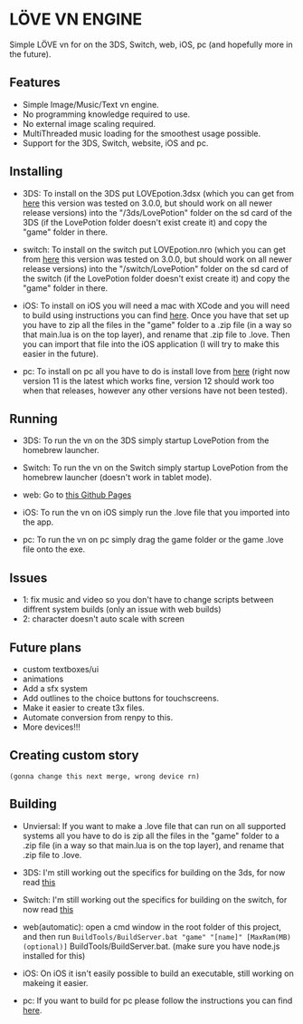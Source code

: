 # LÖVE VN ENGINE

 Simple LÖVE vn for on the 3DS, Switch, web, iOS, pc (and hopefully more in the future).

## Features

- Simple Image/Music/Text vn engine.
- No programming knowledge required to use.
- No external image scaling required.
- MultiThreaded music loading for the smoothest usage possible.
- Support for the 3DS, Switch, website, iOS and pc.

## Installing

- 3DS: To install on the 3DS put LOVEpotion.3dsx (which you can get from [here](https://github.com/lovebrew/lovepotion/releases) this version was tested on 3.0.0, but should work on all newer release versions) into the "/3ds/LovePotion" folder on the sd card of the 3DS (if the LovePotion folder doesn't exist create it) and copy the "game" folder in there.

- switch: To install on the switch put LOVEpotion.nro (which you can get from [here](https://github.com/lovebrew/lovepotion/releases) this version was tested on 3.0.0, but should work on all newer release versions) into the "/switch/LovePotion" folder on the sd card of the switch (if the LovePotion folder doesn't exist create it) and copy the "game" folder in there.

- iOS: To install on iOS you will need a mac with XCode and you will need to build using instructions you can find [here](https://github.com/love2d/love#iOS). Once you have that set up you have to zip all the files in the "game" folder to a .zip file (in a way so that main.lua is on the top layer), and rename that .zip file to .love. Then you can import that file into the iOS application (I will try to make this easier in the future).

- pc: To install on pc all you have to do is install love from [here](https://github.com/love2d/love/releases) (right now version 11 is the latest which works fine, version 12 should work too when that releases, however any other versions have not been tested).

## Running

- 3DS: To run the vn on the 3DS simply startup LovePotion from the homebrew launcher.

- Switch: To run the vn on the Switch simply startup LovePotion from the homebrew launcher (doesn't work in tablet mode).

- web: Go to [this Github Pages](https://wewewer123.github.io/LOVE-VN-ENGINE/)

- iOS: To run the vn on iOS simply run the .love file that you imported into the app.

- pc: To run the vn on pc simply drag the game folder or the game .love file onto the exe.

## Issues

- 1: fix music and video so you don't have to change scripts between diffrent system builds (only an issue with web builds)
- 2: character doesn't auto scale with screen

## Future plans

- custom textboxes/ui
- animations
- Add a sfx system
- Add outlines to the choice buttons for touchscreens.
- Make it easier to create t3x files.
- Automate conversion from renpy to this.
- More devices!!!

## Creating custom story

`(gonna change this next merge, wrong device rn)`

## Building

- Unviersal: If you want to make a .love file that can run on all supported systems all you have to do is zip all the files in the "game" folder to a .zip file (in a way so that main.lua is on the top layer), and rename that .zip file to .love.

- 3DS: I'm still working out the specifics for building on the 3ds, for now read [this](https://lovebrew.org/bundler/overview)

- Switch: I'm still working out the specifics for building on the switch, for now read [this](https://lovebrew.org/bundler/overview)

- web(automatic): open a cmd window in the root folder of this project, and then run `BuildTools/BuildServer.bat "game" "[name]" [MaxRam(MB)(optional)]` BuildTools/BuildServer.bat. (make sure you have node.js installed for this)

- iOS: On iOS it isn't easily possible to build an executable, still working on makeing it easier.

- pc: If you want to build for pc please follow the instructions you can find [here](https://love2d.org/wiki/Game_Distribution#Creating_a_Windows_Executable).
